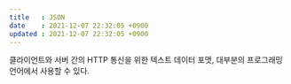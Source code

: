 ```yaml
---
title   : JSON
date    : 2021-12-07 22:32:05 +0900
updated : 2021-12-07 22:32:05 +0900
---
```


클라이언트와 서버 간의 HTTP 통신을 위한 텍스트 데이터 포맷, 대부분의 프로그래밍 언어에서 사용할 수 있다.